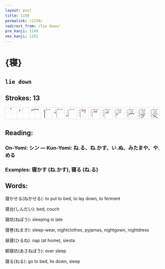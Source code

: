 ```yaml
---
layout: post
title: 1150
permalink: /1150/
redirect_from: /lie down/
pre_kanji: 1149
nex_kanji: 1151
---
```


# {寝}

## `lie down`

## Strokes: 13

<div class="stroke"><img src="../images/E5AF9D.png" /></div>

## Reading:

### On-Yomi: シン &mdash; Kun-Yomi: ね.る、ね.かす、い.ぬ、みたまや、や.める

### Examples: 寝かす (ね.かす), 寝る (ね.る)

## Words:

寝かせる(ねかせる): to put to bed, to lay down, to ferment

寝台(しんだい): bed, couch

寝坊(ねぼう): sleeping in late

寝巻(ねまき): sleep-wear, nightclothes, pyjamas, nightgown, nightdress

昼寝(ひるね): nap (at home), siesta

朝寝坊(あさねぼう): over sleep

寝る(ねる): go to bed, lie down, sleep
